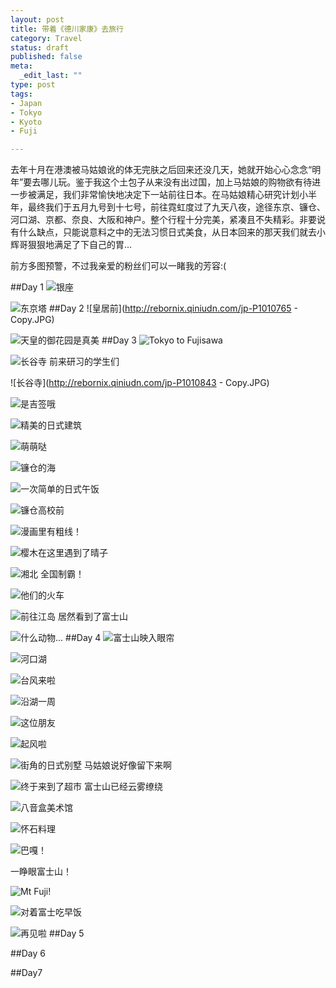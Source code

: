 ```yaml
--- 
layout: post
title: 带着《德川家康》去旅行
category: Travel
status: draft
published: false
meta: 
  _edit_last: ""
type: post
tags: 
- Japan
- Tokyo
- Kyoto
- Fuji

---
```

去年十月在港澳被马姑娘讹的体无完肤之后回来还没几天，她就开始心心念念“明年”要去哪儿玩。鉴于我这个土包子从来没有出过国，加上马姑娘的购物欲有待进一步被满足，我们非常愉快地决定下一站前往日本。在马姑娘精心研究计划小半年，最终我们于五月九号到十七号，前往霓虹度过了九天八夜，途径东京、镰仓、河口湖、京都、奈良、大阪和神户。整个行程十分完美，紧凑且不失精彩。非要说有什么缺点，只能说意料之中的无法习惯日式美食，从日本回来的那天我们就去小辉哥狠狠地满足了下自己的胃... 

前方多图预警，不过我亲爱的粉丝们可以一睹我的芳容:(

##Day 1
![银座](http://rebornix.qiniudn.com/jp-P1010692.JPG)

![东京塔](http://rebornix.qiniudn.com/jp-P1010702.JPG)
##Day 2
![皇居前](http://rebornix.qiniudn.com/jp-P1010765 - Copy.JPG)

![天皇的御花园是真美](http://rebornix.qiniudn.com/jp-P1010782.JPG)
##Day 3
![Tokyo to Fujisawa](http://rebornix.qiniudn.com/jp-Fujisawa.PNG)

![长谷寺 前来研习的学生们](http://rebornix.qiniudn.com/jp-P1010840.JPG)

![长谷寺](http://rebornix.qiniudn.com/jp-P1010843 - Copy.JPG)

![是吉签哦](http://rebornix.qiniudn.com/jp-P1010851.JPG)

![精美的日式建筑](http://rebornix.qiniudn.com/jp-P1010856.JPG)

![萌萌哒](http://rebornix.qiniudn.com/jp-P1010869.JPG)

![镰仓的海](http://rebornix.qiniudn.com/jp-P1010870.JPG)

![一次简单的日式午饭](http://rebornix.qiniudn.com/jp-P1010882.JPG)

![镰仓高校前](http://rebornix.qiniudn.com/jp-P1010884.JPG)

![漫画里有粗线！](http://rebornix.qiniudn.com/jp-P1010887.JPG)

![樱木在这里遇到了晴子](http://rebornix.qiniudn.com/jp-P1010895.JPG)

![湘北 全国制霸！](http://rebornix.qiniudn.com/jp-P1010972.JPG)

![他们的火车](http://rebornix.qiniudn.com/jp-P1020012.JPG)

![前往江岛 居然看到了富士山](http://rebornix.qiniudn.com/jp-P1020055.JPG)

![什么动物...](http://rebornix.qiniudn.com/jp-P1020083.JPG)
##Day 4
![富士山映入眼帘](http://rebornix.qiniudn.com/jp-P1020088.JPG)

![河口湖](http://rebornix.qiniudn.com/jp-P1020101.JPG)

![台风来啦](http://rebornix.qiniudn.com/jp-P1020109.JPG)

![沿湖一周](http://rebornix.qiniudn.com/jp-P1020172.JPG)

![这位朋友](http://rebornix.qiniudn.com/jp-P1020196.JPG)

![起风啦](http://rebornix.qiniudn.com/jp-P1020208.JPG)

![街角的日式别墅 马姑娘说好像留下来啊](http://rebornix.qiniudn.com/jp-P1020219.JPG)

![终于来到了超市 富士山已经云雾缭绕](http://rebornix.qiniudn.com/jp-P1020221.JPG)

![八音盒美术馆](http://rebornix.qiniudn.com/jp-P1020250.JPG)

![怀石料理](http://rebornix.qiniudn.com/jp-P1020342.JPG)

![巴嘎！](http://rebornix.qiniudn.com/jp-P1020375.JPG)

一睁眼富士山！

![Mt Fuji!](http://rebornix.qiniudn.com/jp-P1020378.JPG)

![对着富士吃早饭](http://rebornix.qiniudn.com/jp-P1020408.JPG)

![再见啦](http://rebornix.qiniudn.com/jp-P1020430.JPG)
##Day 5

##Day 6

##Day7 
